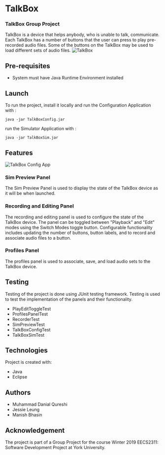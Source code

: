 # TalkBox
### TalkBox Group Project
TalkBox is a device that helps anybody, who is unable to talk, communicate. Each TalkBox has a number of buttons that the user can press to play pre-recorded audio files. Some of the buttons on the TalkBox may be used to load different sets of audio files.
![TalkBox](https://wiki.eecs.yorku.ca/course_archive/2018-19/W/2311/_media/talkbox.jpeg?cache=)


## Pre-requisites 
* System must have Java Runtime Environment installed

## Launch
To run the project, install it locally and run the Configuration Application with : 
```
java -jar TalkBoxConfig.jar 

```
run the Simulator Application with : 
```
java -jar TalkBoxSim.jar 

```
## Features 
![TalkBox Config App](https://i.imgur.com/VgQQDpI.png)

### Sim Preview Panel 
The Sim Preview Panel is used to display the state of the TalkBox device as it will be when launched. 
### Recording and Editing Panel 
The recording and editing panel is used to configure the state of the TalkBox device. The panel can be toggled between "Playback" and "Edit" modes using the Switch Modes toggle button. Configurable functionality includes updating the number of buttons, button labels, and to record and associate audio files to a button. 
### Profiles Panel 
The profiles panel is used to associate, save, and load audio sets to the TalkBox device. 

## Testing
Testing of the project is done using JUnit testing framework. Testing is used to test the implementation of the panels and their functionality. 
* PlayEditToggleTest
* ProfilesPanelTest
* RecorderTest
* SimPreviewTest
* TalkBoxConfigTest
* TalkBoxSimTest

## Technologies 
Project is created with: 
* Java 
* Eclipse

## Authors 
* Muhammad Danial Qureshi
* Jessie Leung
* Manish Bhasin 

## Acknowledgement 
The project is part of a Group Project for the course Winter 2019 EECS2311: Software Development Project at York University. 
